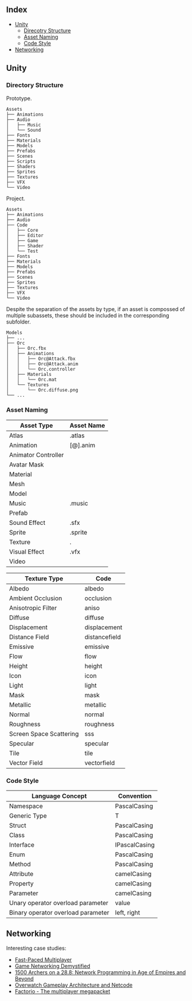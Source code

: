 ## Index

* [Unity](#unity)
  * [Direcotry Structure](#directory-structure)
  * [Asset Naming](#asset-naming)
  * [Code Style](#code-style)
* [Networking](#networking)

## Unity

### Directory Structure

Prototype.
```
Assets
├── Animations
├── Audio
│   ├── Music
│   └── Sound
├── Fonts
├── Materials
├── Models
├── Prefabs
├── Scenes
├── Scripts
├── Shaders
├── Sprites
├── Textures
├── VFX
└── Video
```

Project.
```
Assets
├── Animations
├── Audio
├── Code
│   ├── Core
│   ├── Editor
│   ├── Game
│   ├── Shader
│   └── Test
├── Fonts
├── Materials
├── Models
├── Prefabs
├── Scenes
├── Sprites
├── Textures
├── VFX
└── Video
```

Despite the separation of the assets by type, if an asset is compossed of multiple subassets, these should be included in the corresponding subfolder.
```
Models
├── ...
├── Orc
│   ├── Orc.fbx
│   ├── Animations
│   │   ├── Orc@Attack.fbx
│   │   ├── Orc@Attack.anim
│   │   └── Orc.controller
│   ├── Materials
│   │   └── Orc.mat
│   └── Textures
│       └── Orc.diffuse.png
└── ...
```

### Asset Naming

| Asset Type | Asset Name |
| - | - |
| Atlas | <Name>.atlas |
| Animation | [<ModelName>@]<Name>.anim |
| Animator Controller | <Name> |
| Avatar Mask | <Name> |
| Material | <Name> |
| Mesh | <Name> |
| Model | <Name> |
| Music | <Name>.music |
| Prefab | <Name> |
| Sound Effect | <Name>.sfx |
| Sprite | <Name>.sprite |
| Texture | <Name>.<TextureType> |
| Visual Effect | <Name>.vfx |
| Video | <Name> |

| Texture Type | Code |
| - | - |
| Albedo | albedo |
| Ambient Occlusion | occlusion |
| Anisotropic Filter | aniso |
| Diffuse | diffuse |
| Displacement | displacement |
| Distance Field | distancefield |
| Emissive | emissive |
| Flow | flow |
| Height | height |
| Icon | icon |
| Light | light |
| Mask | mask |
| Metallic | metallic |
| Normal | normal |
| Roughness | roughness |
| Screen Space Scattering | sss |
| Specular | specular |
| Tile | tile |
| Vector Field | vectorfield |

### Code Style

| Language Concept | Convention |
| - | - |
| Namespace | PascalCasing |
| Generic Type | T |
| Struct | PascalCasing |
| Class | PascalCasing |
| Interface | IPascalCasing |
| Enum | PascalCasing |
| Method | PascalCasing |
| Attribute | camelCasing |
| Property | camelCasing |
| Parameter | camelCasing |
| Unary operator overload parameter | value |
| Binary operator overload parameter | left, right |

## Networking

Interesting case studies:
* [Fast-Paced Multiplayer](https://www.gabrielgambetta.com/client-server-game-architecture.html)
* [Game Networking Demystified](https://ruoyusun.com/2019/03/28/game-networking-1.html)
* [1500 Archers on a 28.8: Network Programming in Age of Empires and Beyond](https://www.gamedeveloper.com/programming/1500-archers-on-a-28-8-network-programming-in-age-of-empires-and-beyond)
* [Overwatch Gameplay Architecture and Netcode](https://www.youtube.com/watch?v=W3aieHjyNvw)
* [Factorio - The multiplayer megapacket](https://factorio.com/blog/post/fff-302)
